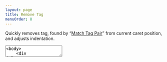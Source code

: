 ```yaml
---
layout: page
title: Remove Tag
menuOrder: 8
---
```

Quickly removes tag, found by “[Match Tag Pair](/actions/match-pair/)” from current caret position, and adjusts indentation.

<textarea class="movie-def">
&lt;body&gt;
	&lt;div |class="wrapper"&gt;
		&lt;h1&gt;Title&lt;/h1&gt;
		&lt;p&gt;Lorem ipsum dolor sit amet.&lt;/p&gt;
		&lt;p&gt;Officiis animi consequuntur iure.&lt;/p&gt;
		&lt;p&gt;Ea asperiores aperiam non necessitatibus?&lt;/p&gt;
		&lt;p&gt;Expedita iusto cupiditate eum esse.&lt;/p&gt;
	&lt;/div&gt;
&lt;/body&gt;
~~~
tooltip: Place caret somewhere “Match Tag Pair” action can find tag definition
wait: 1000
run: emmet.remove_tag ::: “Remove Tag” (Cmd-K)
</textarea>
